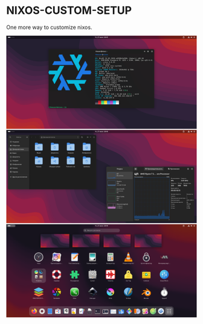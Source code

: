 # NIXOS-CUSTOM-SETUP
One more way to customize nixos.

<p align="center">
  <img alt="Screenshot 1" src="useful/screenshot/screenshot-nixos-24-05-1.png"/>
  <img alt="Screenshot 2" src="useful/screenshot/screenshot-nixos-24-05-2.png"/>
  <img alt="Screenshot 3" src="useful/screenshot/screenshot-nixos-24-05-3.png"/>
</p>
